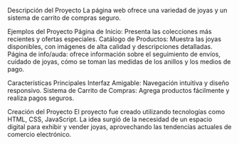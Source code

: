 Descripción del Proyecto
La página web ofrece una variedad de joyas y un sistema de carrito de compras seguro.

Ejemplos del Proyecto
Página de Inicio: Presenta las colecciones más recientes y ofertas especiales.
Catálogo de Productos: Muestra las joyas disponibles, con imágenes de alta calidad y descripciones detalladas.
Página de info/auda: ofrece información sobre el seguimiento de envíos, cuidado de joyas, cómo se toman las medidas de los anillos y los medios de pago.

Características Principales
Interfaz Amigable: Navegación intuitiva y diseño responsivo.
Sistema de Carrito de Compras: Agrega productos fácilmente y realiza pagos seguros.

Creación del Proyecto
El proyecto fue creado utilizando tecnologías como HTML, CSS, JavaScript. 
La idea surgió de la necesidad de un espacio digital para exhibir y vender joyas, aprovechando las tendencias actuales de comercio electrónico.
